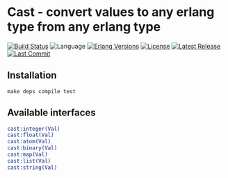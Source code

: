 Cast - convert values to any erlang type from any erlang type
=============================================================

[![Build Status](https://travis-ci.com/paweldudzinski/cast.svg?branch=master)](https://travis-ci.com/paweldudzinski/cast)
![Language](https://img.shields.io/badge/language-erlang-yellowgreen.svg)
[![Erlang Versions][erlang versions badge]][erlang]
[![License](https://img.shields.io/badge/License-Apache%202.0-9cf.svg)](https://opensource.org/licenses/Apache-2.0)
[![Latest Release][release badge]][release]
[![Last Commit][commit badge]][commit]

Installation
------------

`make deps compile test`

Available interfaces
--------------------

```erlang
cast:integer(Val)
cast:float(Val)
cast:atom(Val)
cast:binary(Val)
cast:map(Val)
cast:list(Val)
cast:string(Val)
```

<!-- Links (alphabetically) -->
[commit]: https://github.com/paweldudzinski/cast/commit/HEAD
[erlang]: http://www.erlang.org
[eunit stdout]: http://erlang.org/doc/apps/eunit/chapter.html#Running_EUnit
[release]: https://github.com/paweldudzinski/cast/releases/latest

<!-- Badges (alphabetically) -->
[commit badge]: https://img.shields.io/github/last-commit/paweldudzinski/cast.svg
[erlang versions badge]: https://img.shields.io/badge/erlang-18.0%20to%2021.3-orange.svg
[release badge]: https://img.shields.io/github/release/paweldudzinski/cast.svg
